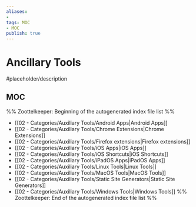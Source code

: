 ```yaml
---
aliases:
- 
tags: MOC
- MOC
publish: true
---
```


# Ancillary Tools

#placeholder/description 

## MOC

%% Zoottelkeeper: Beginning of the autogenerated index file list  %%
-  [[02 - Categories/Auxiliary Tools/Android Apps|Android Apps]]
-  [[02 - Categories/Auxiliary Tools/Chrome Extensions|Chrome Extensions]]
-  [[02 - Categories/Auxiliary Tools/Firefox extensions|Firefox extensions]]
-  [[02 - Categories/Auxiliary Tools/iOS Apps|iOS Apps]]
-  [[02 - Categories/Auxiliary Tools/iOS Shortcuts|iOS Shortcuts]]
-  [[02 - Categories/Auxiliary Tools/iPadOS Apps|iPadOS Apps]]
-  [[02 - Categories/Auxiliary Tools/Linux Tools|Linux Tools]]
-  [[02 - Categories/Auxiliary Tools/MacOS Tools|MacOS Tools]]
-  [[02 - Categories/Auxiliary Tools/Static Site Generators|Static Site Generators]]
-  [[02 - Categories/Auxiliary Tools/Windows Tools|Windows Tools]]
%% Zoottelkeeper: End of the autogenerated index file list  %%
